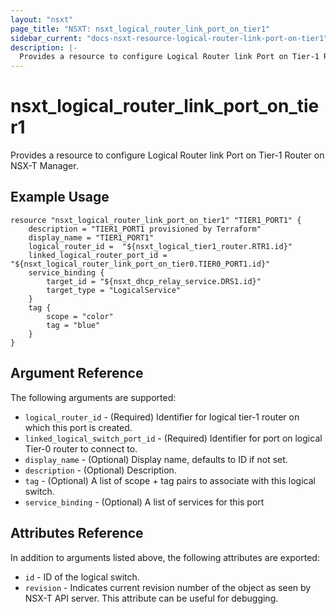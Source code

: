 ```yaml
---
layout: "nsxt"
page_title: "NSXT: nsxt_logical_router_link_port_on_tier1"
sidebar_current: "docs-nsxt-resource-logical-router-link-port-on-tier1"
description: |-
  Provides a resource to configure Logical Router link Port on Tier-1 Router on NSX-T Manager.
---
```


# nsxt_logical_router_link_port_on_tier1

Provides a resource to configure Logical Router link Port on Tier-1 Router on NSX-T Manager.

## Example Usage

```hcl
resource "nsxt_logical_router_link_port_on_tier1" "TIER1_PORT1" {
    description = "TIER1_PORT1 provisioned by Terraform"
    display_name = "TIER1_PORT1"
    logical_router_id =  "${nsxt_logical_tier1_router.RTR1.id}"
    linked_logical_router_port_id = "${nsxt_logical_router_link_port_on_tier0.TIER0_PORT1.id}"
    service_binding {
        target_id = "${nsxt_dhcp_relay_service.DRS1.id}"
        target_type = "LogicalService"
    }
    tag {
        scope = "color"
        tag = "blue"
    }
}
```

## Argument Reference

The following arguments are supported:

* `logical_router_id` - (Required) Identifier for logical tier-1 router on which this port is created.
* `linked_logical_switch_port_id` - (Required) Identifier for port on logical Tier-0 router to connect to.
* `display_name` - (Optional) Display name, defaults to ID if not set.
* `description` - (Optional) Description.
* `tag` - (Optional) A list of scope + tag pairs to associate with this logical switch.
* `service_binding` - (Optional) A list of services for this port

## Attributes Reference

In addition to arguments listed above, the following attributes are exported:

* `id` - ID of the logical switch.
* `revision` - Indicates current revision number of the object as seen by NSX-T API server. This attribute can be useful for debugging.

